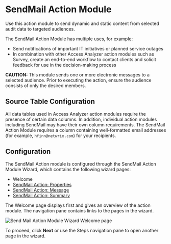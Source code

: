 # SendMail Action Module

Use this action module to send dynamic and static content from selected audit data to targeted
audiences.

The SendMail Action Module has multiple uses, for example:

- Send notifications of important IT initiatives or planned service outages
- In combination with other Access Analyzer action modules such as Survey, create an end-to-end
  workflow to contact clients and solicit feedback for use in the decision-making process

**CAUTION:** This module sends one or more electronic messages to a selected audience. Prior to
executing the action, ensure the audience consists of only the desired members.

## Source Table Configuration

All data tables used in Access Analyzer action modules require the presence of certain data columns.
In addition, individual action modules including SendMail may have their own column requirements.
The SendMail Action Module requires a column containing well-formatted email addresses (for example,
`hfinn@netwrix.com`) for your recipients.

## Configuration

The SendMail Action module is configured through the SendMail Action Module Wizard, which contains
the following wizard pages:

- Welcome
- [SendMail Action: Properties](/docs/accessanalyzer/12.0/actions/send-mail/properties.md)
- [SendMail Action: Message](/docs/accessanalyzer/12.0/actions/send-mail/message.md)
- [SendMail Action: Summary](/docs/accessanalyzer/12.0/actions/send-mail/summary.md)

The Welcome page displays first and gives an overview of the action module. The navigation pane
contains links to the pages in the wizard.

![Send Mail Action Module Wizard Welcome page](/img/product_docs/threatprevention/threatprevention/siemdashboard/qradar/dashboard/overview.webp)

To proceed, click **Next** or use the Steps navigation pane to open another page in the wizard.
